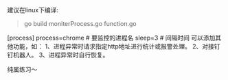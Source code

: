 建议在linux下编译:
> go build moniterProcess.go function.go

[process]
process=chrome # 要监控的进程名
sleep=3 # 间隔时间
可以添加其他功能，如：
1、进程异常时请求指定http地址进行统计或报警处理。
2、对接钉钉机器人。
3、进程异常时自行恢复。

纯属练习～
